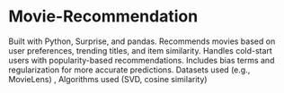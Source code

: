 # Movie-Recommendation
Built with Python, Surprise, and pandas.  Recommends movies based on user preferences, trending titles, and item similarity. Handles cold-start users with popularity-based recommendations. Includes bias terms and regularization for more accurate predictions. Datasets used (e.g., MovieLens) , Algorithms used (SVD, cosine similarity)  

